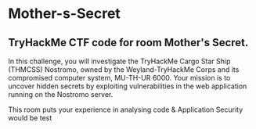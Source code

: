 # Mother-s-Secret
## TryHackMe CTF code for room Mother's Secret.
In this challenge, you will investigate the TryHackMe Cargo Star Ship (THMCSS) Nostromo, owned by the Weyland-TryHackMe Corps and its compromised computer system, MU-TH-UR 6000. 
Your mission is to uncover hidden secrets by exploiting vulnerabilities in the web application running on the Nostromo server.

This room puts your experience in analysing code & Application Security would be test
